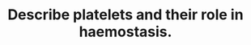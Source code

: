 ---
title: "Describe platelets and their role in haemostasis."
entityType: SAQ
exam: PEX
college: ANZCA
year: 2018
sitting: A
question: 15
passRate: 51
EC_expectedDomains:
- "To gain good marks candidates were required to demonstrate an understanding of the mechanism of actions of platelets in both primary and secondary haemostasis."
- "This includes the triggers and actions in the steps of adhesion, activation, amplification and aggregation not just the words."
EC_extraCredit:
- "The integration with initiation, amplification and propagation of the clotting cascade by platelet activation gained marks."
- "Knowledge of the actions of factors released from the platelet granules, eg thromboxane A2 causing local vasoconstriction as well as facilitating aggregation and platelet derived growth factor enhancing vessel healing was required for a good mark, rather than just a list."
EC_errorsCommon:
- "The clotting cascade itself was not required for this question."
resources:
- ""
---